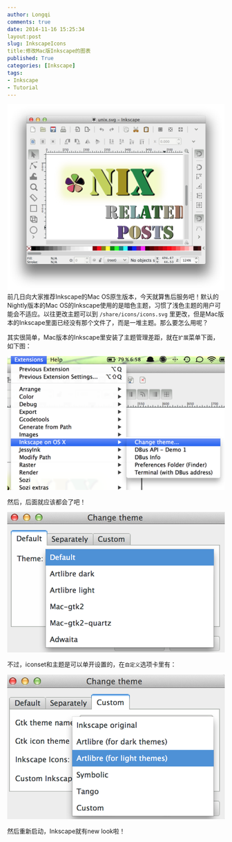 ```yaml
---
author: Longqi
comments: true
date: 2014-11-16 15:25:34
layout:post
slug: InkscapeIcons
title:修改Mac版Inkscape的图表
published: True
categories: [Inkscape]
tags:
- Inkscape
- Tutorial
---
```

![newlook](/public/images/inkscapeicon/after.png)
前几日向大家推荐Inkscape的Mac OS原生版本，今天就算售后服务吧！默认的Nightly版本的Mac OS的Inkscape使用的是暗色主题，习惯了浅色主题的用户可能会不适应。以往更改主题可以到 `/share/icons/icons.svg` 里更改，但是Mac版本的Inkscape里面已经没有那个文件了，而是一堆主题。那么要怎么用呢？

其实很简单，Mac版本的Inkscape里安装了主题管理差距，就在`扩展`菜单下面，如下图：

![newlook](/public/images/inkscapeicon/menu1.png)

然后，后面就应该都会了吧！

![newlook](/public/images/inkscapeicon/diag1.png)

不过，iconset和主题是可以单开设置的，在`自定义`选项卡里有：

![newlook](/public/images/inkscapeicon/diag2.png)

然后重新启动，Inkscape就有new look啦！
